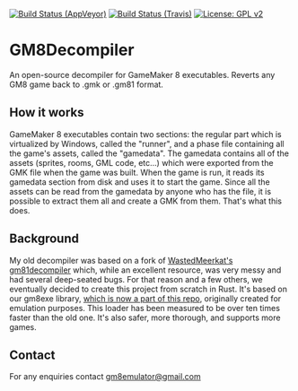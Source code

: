 [![Build Status (AppVeyor)](https://ci.appveyor.com/api/projects/status/8e3gqib3d6er2p2l?svg=true)](https://ci.appveyor.com/project/viri/gm8decompiler)
[![Build Status (Travis)](https://travis-ci.com/OpenGM8/GM8Decompiler.svg?branch=master)](https://travis-ci.com/OpenGM8/GM8Decompiler)
[![License: GPL v2](https://img.shields.io/badge/License-GPL%20v2-blue.svg)](https://www.gnu.org/licenses/old-licenses/gpl-2.0.en.html)

# GM8Decompiler
An open-source decompiler for GameMaker 8 executables. Reverts any GM8 game back to .gmk or .gm81 format.

## How it works
GameMaker 8 executables contain two sections: the regular part which is virtualized by Windows, called the "runner", and a phase file containing all the game's assets, called the "gamedata". The gamedata contains all of the assets (sprites, rooms, GML code, etc...) which were exported from the GMK file when the game was built. When the game is run, it reads its gamedata section from disk and uses it to start the game. Since all the assets can be read from the gamedata by anyone who has the file, it is possible to extract them all and create a GMK from them. That's what this does.

## Background
My old decompiler was based on a fork of [WastedMeerkat's gm81decompiler](https://github.com/WastedMeerkat/gm81decompiler) which, while an excellent resource, was very messy and had several deep-seated bugs. For that reason and a few others, we eventually decided to create this project from scratch in Rust. It's based on our gm8exe library, [which is now a part of this repo](./gm8exe/), originally created for emulation purposes. This loader has been measured to be over ten times faster than the old one. It's also safer, more thorough, and supports more games.

## Contact
For any enquiries contact gm8emulator@gmail.com

